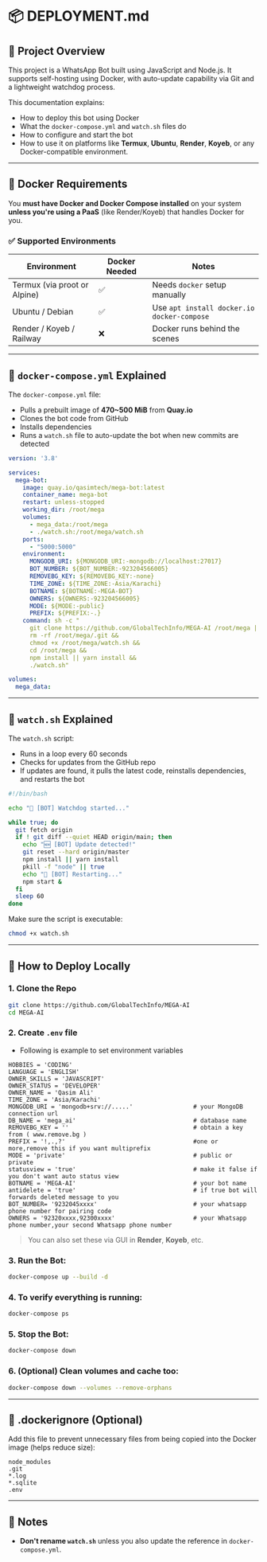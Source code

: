 
# 📦 DEPLOYMENT.md

## 🧠 Project Overview

This project is a WhatsApp Bot built using JavaScript and Node.js. It supports self-hosting using Docker, with auto-update capability via Git and a lightweight watchdog process.

This documentation explains:

- How to deploy this bot using Docker
- What the `docker-compose.yml` and `watch.sh` files do
- How to configure and start the bot
- How to use it on platforms like **Termux**, **Ubuntu**, **Render**, **Koyeb**, or any Docker-compatible environment.

---

## 🐳 Docker Requirements

You **must have Docker and Docker Compose installed** on your system **unless you're using a PaaS** (like Render/Koyeb) that handles Docker for you.

### ✅ Supported Environments

| Environment      | Docker Needed | Notes                          |
|------------------|---------------|--------------------------------|
| Termux (via proot or Alpine) | ✅          | Needs `docker` setup manually |
| Ubuntu / Debian  | ✅             | Use `apt install docker.io docker-compose` |
| Render / Koyeb / Railway | ❌             | Docker runs behind the scenes |

---

## 🔧 `docker-compose.yml` Explained

The `docker-compose.yml` file:

- Pulls a prebuilt image of **470~500 MiB** from **Quay.io**
- Clones the bot code from GitHub
- Installs dependencies
- Runs a `watch.sh` file to auto-update the bot when new commits are detected

```yaml
version: '3.8'

services:
  mega-bot:
    image: quay.io/qasimtech/mega-bot:latest
    container_name: mega-bot
    restart: unless-stopped
    working_dir: /root/mega
    volumes:
      - mega_data:/root/mega
      - ./watch.sh:/root/mega/watch.sh
    ports:
      - "5000:5000"
    environment:
      MONGODB_URI: ${MONGODB_URI:-mongodb://localhost:27017}
      BOT_NUMBER: ${BOT_NUMBER:-923204566005}
      REMOVEBG_KEY: ${REMOVEBG_KEY:-none}
      TIME_ZONE: ${TIME_ZONE:-Asia/Karachi}
      BOTNAME: ${BOTNAME:-MEGA-BOT}
      OWNERS: ${OWNERS:-923204566005}
      MODE: ${MODE:-public}
      PREFIX: ${PREFIX:-.}
    command: sh -c "
      git clone https://github.com/GlobalTechInfo/MEGA-AI /root/mega || true &&
      rm -rf /root/mega/.git &&
      chmod +x /root/mega/watch.sh &&
      cd /root/mega &&
      npm install || yarn install &&
      ./watch.sh"

volumes:
  mega_data:
```

---

## 🔁 `watch.sh` Explained

The `watch.sh` script:

- Runs in a loop every 60 seconds
- Checks for updates from the GitHub repo
- If updates are found, it pulls the latest code, reinstalls dependencies, and restarts the bot

```bash
#!/bin/bash

echo "🔄 [BOT] Watchdog started..."

while true; do
  git fetch origin
  if ! git diff --quiet HEAD origin/main; then
    echo "🆕 [BOT] Update detected!"
    git reset --hard origin/master
    npm install || yarn install
    pkill -f "node" || true
    echo "🔁 [BOT] Restarting..."
    npm start &
  fi
  sleep 60
done
```

Make sure the script is executable:

```bash
chmod +x watch.sh
```

---

## 🚀 How to Deploy Locally

### 1. Clone the Repo

```bash
git clone https://github.com/GlobalTechInfo/MEGA-AI
cd MEGA-AI
```

### 2. Create `.env` file

- Following is example to set environment variables
```env
HOBBIES = 'CODING'
LANGUAGE = 'ENGLISH'
OWNER_SKILLS = 'JAVASCRIPT'
OWNER_STATUS = 'DEVELOPER'
OWNER_NAME = 'Qasim Ali'
TIME_ZONE = 'Asia/Karachi'
MONGODB_URI = 'mongodb+srv://.....'                 # your MongoDB connection url
DB_NAME = 'mega_ai'                                 # database name
REMOVEBG_KEY = ''                                   # obtain a key from ( www.remove.bg )
PREFIX = '!,.,?'                                    #one or more,remove this if you want multiprefix
MODE = 'private'                                    # public or private
statusview = 'true'                                 # make it false if you don't want auto status view
BOTNAME = 'MEGA-AI'                                 # your bot name
antidelete = 'true'                                 # if true bot will forwards deleted message to you
BOT_NUMBER= '9232045xxxx'                           # your whatsapp phone number for pairing code
OWNERS = '92320xxxx,92300xxxx'                      # your Whatsapp phone number,your second Whatsapp phone number
```

> You can also set these via GUI in **Render**, **Koyeb**, etc.

### 3. Run the Bot:

```bash
docker-compose up --build -d
```
### 4. To verify everything is running:

```bash
docker-compose ps
```
### 5. Stop the Bot:

```bash
docker-compose down
```
### 6. (Optional) Clean volumes and cache too:
```bash
docker-compose down --volumes --remove-orphans
```
---

## 📃 .dockerignore (Optional)

Add this file to prevent unnecessary files from being copied into the Docker image (helps reduce size):

```
node_modules
.git
*.log
*.sqlite
.env
```
---

## 🧠 Notes

- **Don't rename `watch.sh`** unless you also update the reference in `docker-compose.yml`.
